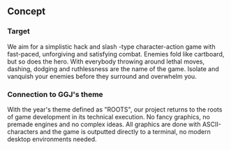 Concept
-------

### Target

We aim for a simplistic hack and slash -type character-action game with
fast-paced, unforgiving and satisfying combat. Enemies fold like cartboard,
but so does the hero. With everybody throwing around lethal moves, dashing,
dodging and ruthlessness are the name of the game. Isolate and vanquish your
enemies before they surround and overwhelm you.

### Connection to GGJ's theme

With the year's theme defined as "ROOTS", our project returns to the roots
of game development in its technical execution. No fancy graphics, no premade
engines and no complex ideas. All graphics are done with ASCII-characters and
the game is outputted directly to a terminal, no modern desktop environments
needed.
